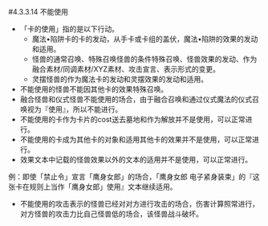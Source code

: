 #4.3.3.14        不能使用
* 「卡的使用」指的是以下行动。
    * 魔法•陷阱卡的卡的发动，从手卡或卡组的盖伏，魔法•陷阱的效果的发动和适用。
    * 怪兽的通常召唤、特殊召唤怪兽的条件特殊召唤、怪兽效果的发动、作为融合素材/同调素材/XYZ素材、攻击宣言、表示形式的变更。
    * 灵摆怪兽的作为魔法卡的发动和灵摆效果的发动和适用。
* 不能使用的怪兽不能因其他卡的效果特殊召唤。
* 融合怪兽和仪式怪兽不能使用的场合，由于融合召唤和通过仪式魔法的仪式召唤视为『使用』，所以不能进行。
* 不能使用的卡作为卡片的cost送去墓地和作为解放并不是使用，可以正常进行。
* 不能使用的卡成为其他卡的对象和适用其他卡的效果并不是使用，可以正常进行。
* 效果文本中记载的怪兽效果以外的文本的适用并不是使用，可以正常进行。

例：即使「禁止令」宣言「鹰身女郎」的场合，「鹰身女郎 电子紧身装束」的『这张卡在规则上当作「鹰身女郎」使用』文本继续适用。
* 不能使用的攻击表示的怪兽已经对对方进行攻击的场合，伤害计算照常进行，对方怪兽的攻击力比自己怪兽低的场合，该怪兽战斗破坏。
